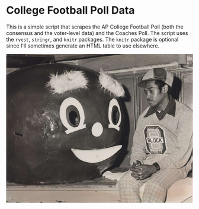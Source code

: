 College Football Poll Data
==========================

This is a simple script that scrapes the AP College Football Poll (both the consensus and the voter-level data) and the Coaches Poll. The script uses the `rvest`, `stringr`, and `knitr` packages. The `knitr` package is optional since I'll sometimes generate an HTML table to use elsewhere.

![Keith Burkes, the man inside the 1974 Brutus suit, looks over at the head of the costume. (Ken Chamberlain, Columbus Dispatch)](brutusburkes.jpg)
